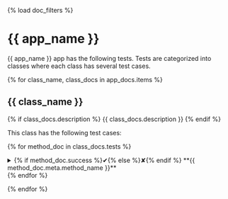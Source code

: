 {% load doc_filters %}

# {{ app_name }}

{{ app_name }} app has the following tests.
Tests are categorized into classes where each class has
several test cases.

{% for class_name, class_docs in app_docs.items %}
## {{ class_name }}

{% if class_docs.description %}
{{ class_docs.description }}
{% endif %}

This class has the following test cases:


{% for method_doc in class_docs.tests %}
<details>
<summary>{% if method_doc.success %}&#10004;{% else %}&#10008;{% endif %} **{{ method_doc.meta.method_name }}**
</summary>

{% if method_doc.meta.docs %}
* **Description:** {{ method_doc.meta.docs }}
{% endif %}
* **URL:** `{{ method_doc.url }}`
* **Method:** `{{method_doc.method}}`
* **Format:** `{{method_doc.format}}`

{% if method_doc.url_kwargs %}
* **Path parameters:** 
```json
{{ method_doc.url_kwargs|to_json }}
```
{% endif %}

{% if method_doc.headers %}
* **Headers:** 
```json
{{ method_doc.headers|to_json }}
```
{% endif %}

{% if method_doc.data %}
* **Request data:** 
```json
{{ method_doc.data|to_json }}
```
{% endif %}

* **Response status code**: {{ method_doc.response.status }}

{% if method_doc.response.data %}
* **Response data:** 
{% if method_doc.response.content_type == 'application/json' %}
```json
{{ method_doc.response.data|to_json }}
```
{% elif method_doc.response.content_type == 'application/vnd.openxmlformats-officedocument.spreadsheetml.sheet' %}
{% for row in method_doc.response.data %}|{% for cell in row %}{{ cell }}|{% endfor %}
|{% for cell in row %}|{% endfor %}
{% endfor %}
{% endif %}
{% endif %}

</details>
{% endfor %}

{% endfor %}
